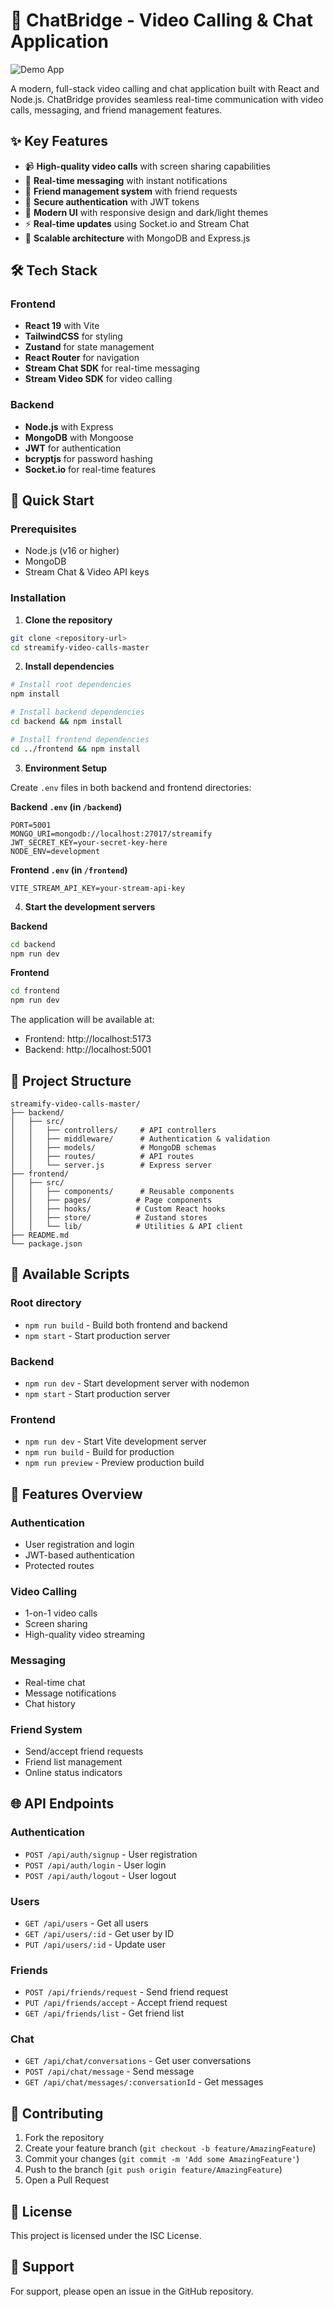 # 🎥 ChatBridge - Video Calling & Chat Application

![Demo App](/frontend/public/screenshot-for-readme.png)

A modern, full-stack video calling and chat application built with React and Node.js. ChatBridge provides seamless real-time communication with video calls, messaging, and friend management features.

## ✨ Key Features

- 📹 **High-quality video calls** with screen sharing capabilities
- 💬 **Real-time messaging** with instant notifications
- 👥 **Friend management system** with friend requests
- 🔐 **Secure authentication** with JWT tokens
- 🎨 **Modern UI** with responsive design and dark/light themes
- ⚡ **Real-time updates** using Socket.io and Stream Chat
- 🚀 **Scalable architecture** with MongoDB and Express.js

## 🛠️ Tech Stack

### Frontend

- **React 19** with Vite
- **TailwindCSS** for styling
- **Zustand** for state management
- **React Router** for navigation
- **Stream Chat SDK** for real-time messaging
- **Stream Video SDK** for video calling

### Backend

- **Node.js** with Express
- **MongoDB** with Mongoose
- **JWT** for authentication
- **bcryptjs** for password hashing
- **Socket.io** for real-time features

## 🚀 Quick Start

### Prerequisites

- Node.js (v16 or higher)
- MongoDB
- Stream Chat & Video API keys

### Installation

1. **Clone the repository**

```bash
git clone <repository-url>
cd streamify-video-calls-master
```

2. **Install dependencies**

```bash
# Install root dependencies
npm install

# Install backend dependencies
cd backend && npm install

# Install frontend dependencies
cd ../frontend && npm install
```

3. **Environment Setup**

Create `.env` files in both backend and frontend directories:

**Backend `.env` (in `/backend`)**

```env
PORT=5001
MONGO_URI=mongodb://localhost:27017/streamify
JWT_SECRET_KEY=your-secret-key-here
NODE_ENV=development
```

**Frontend `.env` (in `/frontend`)**

```env
VITE_STREAM_API_KEY=your-stream-api-key
```

4. **Start the development servers**

**Backend**

```bash
cd backend
npm run dev
```

**Frontend**

```bash
cd frontend
npm run dev
```

The application will be available at:

- Frontend: http://localhost:5173
- Backend: http://localhost:5001

## 📁 Project Structure

```
streamify-video-calls-master/
├── backend/
│   ├── src/
│   │   ├── controllers/     # API controllers
│   │   ├── middleware/      # Authentication & validation
│   │   ├── models/          # MongoDB schemas
│   │   ├── routes/          # API routes
│   │   └── server.js        # Express server
├── frontend/
│   ├── src/
│   │   ├── components/      # Reusable components
│   │   ├── pages/          # Page components
│   │   ├── hooks/          # Custom React hooks
│   │   ├── store/          # Zustand stores
│   │   └── lib/            # Utilities & API client
├── README.md
└── package.json
```

## 🔧 Available Scripts

### Root directory

- `npm run build` - Build both frontend and backend
- `npm start` - Start production server

### Backend

- `npm run dev` - Start development server with nodemon
- `npm start` - Start production server

### Frontend

- `npm run dev` - Start Vite development server
- `npm run build` - Build for production
- `npm run preview` - Preview production build

## 🎯 Features Overview

### Authentication

- User registration and login
- JWT-based authentication
- Protected routes

### Video Calling

- 1-on-1 video calls
- Screen sharing
- High-quality video streaming

### Messaging

- Real-time chat
- Message notifications
- Chat history

### Friend System

- Send/accept friend requests
- Friend list management
- Online status indicators

## 🌐 API Endpoints

### Authentication

- `POST /api/auth/signup` - User registration
- `POST /api/auth/login` - User login
- `POST /api/auth/logout` - User logout

### Users

- `GET /api/users` - Get all users
- `GET /api/users/:id` - Get user by ID
- `PUT /api/users/:id` - Update user

### Friends

- `POST /api/friends/request` - Send friend request
- `PUT /api/friends/accept` - Accept friend request
- `GET /api/friends/list` - Get friend list

### Chat

- `GET /api/chat/conversations` - Get user conversations
- `POST /api/chat/message` - Send message
- `GET /api/chat/messages/:conversationId` - Get messages

## 📝 Contributing

1. Fork the repository
2. Create your feature branch (`git checkout -b feature/AmazingFeature`)
3. Commit your changes (`git commit -m 'Add some AmazingFeature'`)
4. Push to the branch (`git push origin feature/AmazingFeature`)
5. Open a Pull Request

## 📄 License

This project is licensed under the ISC License.

## 👥 Support

For support, please open an issue in the GitHub repository.

